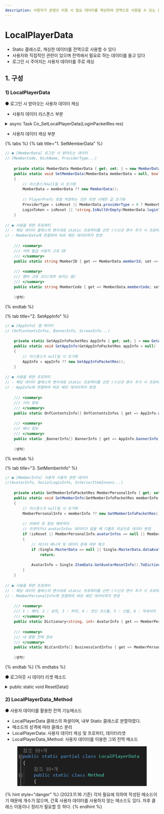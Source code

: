 ```yaml
---
description: 사용자가 콘텐츠 이용 시 필요 데이터를 캐싱하여 전역으로 사용할 수 있는 클래스
---
```


# LocalPlayerData

* Static 클래스로, 캐싱한 데이터를 전역으로 사용할 수 있다
* 사용자와 직접적인 관련이 있으며 전역에서 필요로 하는 데이터를 들고 있다
* 로그인 시 주어지는 사용자 데이터를 주로 캐싱

## 1.  구성

### 1) LocalPlayerData

● 로그인 시 받아오는 사용자 데이터 캐싱

* 사용자 데이터 리스폰스 부분

<details>

<summary>async Task Co_SetLocalPlayerData(LoginPacketRes res)</summary>

```csharp
// WebAccount.cs

// 해당 메소드는 상위에서 호출 (AutoLogin, (아즈메타 로그인)Login)
public async void SetLocalPlayerData(LoginPacketRes res) => await Co_SetLocalPlayerData(res);

    private bool isAppInfoDone, isMemberInfo;
    async Task Co_SetLocalPlayerData(LoginPacketRes res)
    {
        isAppInfoDone = isMemberInfo = false;

        // 1.
        // 상위 호출 API의 리스폰스로 사용자 데이터가 온다.
        // (MemberCode, NickName, ProviderType...)
        LocalPlayerData.SetMemberData(res.memberInfo);
        
        // 2.
        // 상위 API가 정상적으로 호출 시 AppInfo API 호출
        // (OnfContentsInfos, BannerInfo, ScreenInfo...)
        Single.Web.member.GetAppInfo((str) =>
        {
            (생략) // 데이터 Packet 클래스에 따라 스위치문으로 파싱해준다.
            
            LocalPlayerData.SetAppInfo(appInfoRes);

            isAppInfoDone = true;
        });
        
        // 3.
        // 상위 API가 정상적으로 호출 시 MemberInfo API 호출
        // (AvatarInfo, SocialLoginInfo, InteriorItemInvens...)
        Single.Web.member.GetMemberInfo((memberInfoRes) =>
        {
            LocalPlayerData.SetMemberInfo(memberInfoRes);

            isMemberInfo = true;
        });

        await UniTask.WaitUntil(() => isAppInfoDone && isMemberInfo);

        SuccessLogin();
    }
```

</details>

* 사용자 데이터 캐싱 부분

{% tabs %}
{% tab title="1. SetMemberData" %}
```csharp
// ● [MemberData] 로그인 시 받아오는 데이터 
// (MemberCode, NickName, ProviderType...)

    private static MemberData MemberData { get; set; } = new MemberData();
    public static void SetMemberData(MemberData memberData = null, bool isReset = false)
    {
        // 리스폰스가null일 시 초기화
        MemberData = memberData ?? new MemberData();

        // PlayerPrefs 로컬 저장하는 것은 리셋 시에만 값 초기화
        ProviderType = isReset || MemberData.providerType > 0 ? MemberData.providerType : ProviderType;
        LoginToken = isReset || !string.IsNullOrEmpty(MemberData.loginToken) ? MemberData.loginToken : LoginToken;
    }

// ● 사용을 위한 프로퍼티
// - 해당 데이터 클래스의 변수대로 static 프로퍼티를 선언 (※신규 변수 추가 시 프로퍼티도 선언)
// - MemberData에 연결하여 바로 메인 데이터까지 변경

    /// <summary>
    /// 서버 발급 사용자 고유 ID
    /// </summary>
    public static string MemberID { get => MemberData.memberId; set => MemberData.memberId = value; }

    /// <summary>
    /// 멤버 고유 코드(외부 보이는 용)
    /// </summary>
    public static string MemberCode { get => MemberData.memberCode; set => MemberData.memberCode = value; }

    (생략)
```
{% endtab %}

{% tab title="2. SetAppInfo" %}
```csharp
// ● [AppInfo] 앱 데이터 
// (OnfContentsInfos, BannerInfo, ScreenInfo...)

    private static GetAppInfoPacketRes AppInfo { get; set; } = new GetAppInfoPacketRes();
    public static void SetAppInfo(GetAppInfoPacketRes appInfo = null)
    {
        // 리스폰스가 null일 시 초기화
        AppInfo = appInfo ?? new GetAppInfoPacketRes();
    }
    
// ● 사용을 위한 프로퍼티
// - 해당 데이터 클래스의 변수대로 static 프로퍼티를 선언 (※신규 변수 추가 시 프로퍼티도 선언)
// - AppInfo에 연결하여 바로 메인 데이터까지 변경

    /// <summary>
    /// 기타 정보
    /// </summary>
    public static OnfContentsInfo[] OnfContentsInfos { get => AppInfo.onfContentsInfo; set => AppInfo.onfContentsInfo = value; }

    /// <summary>
    /// 배너 정보
    /// </summary>
    public static _BannerInfo[] BannerInfo { get => AppInfo.bannerInfo; set => AppInfo.bannerInfo = value; }

    (생략)
```
{% endtab %}

{% tab title="3. SetMemberInfo" %}
```csharp
// ● [MemberInfo] 사용자 사용자 관련 데이터
//(AvatarInfo, SocialLoginInfo, InteriorItemInvens...)

    private static GetMemberInfoPacketRes MemberPersonalInfo { get; set; } = new GetMemberInfoPacketRes();
    public static void SetMemberInfo(GetMemberInfoPacketRes memberInfo = null, bool isReset = false)
    {
        // 리스폰스가 null일 시 초기화
        MemberPersonalInfo = memberInfo ?? new GetMemberInfoPacketRes();

        // 아바타 옷 정보 예외처리
        // 리셋이거나 avatarInfos 데이터가 없을 때 디폴트 의상으로 데이터 변경
        if (isReset || MemberPersonalInfo.avatarInfos == null || MemberPersonalInfo.avatarInfos.Count == 0)
        {
            // 마스터 매니저 및 데이터 존재 여부 체크
            if (Single.MasterData == null || Single.MasterData.dataAvatarResetInfo == null)
                return;

            AvatarInfo = Single.ItemData.GetAvatarResetInfo().ToDictionary(x => x.Key, x => x.Value);
        }
    }

// ● 사용을 위한 프로퍼티
// - 해당 데이터 클래스의 변수대로 static 프로퍼티를 선언 (※신규 변수 추가 시 프로퍼티도 선언)
// - MemberPersonalInfo에 연결하여 바로 메인 데이터까지 변경
 
    /// <summary>
    /// 1 : 헤어, 2 : 상의, 3 : 하의, 4 : 전신 코스튬, 5 : 신발, 6 : 악세서리 
    /// </summary>
    public static Dictionary<string, int> AvatarInfo { get => MemberPersonalInfo.avatarInfos; set => MemberPersonalInfo.avatarInfos = value; }

    /// <summary>
    /// 내 명함 전체 정보
    /// </summary>
    public static BizCardInfo[] BusinessCardInfos { get => MemberPersonalInfo.businessCardInfos; set => MemberPersonalInfo.businessCardInfos = value; }

    (생략)
```
{% endtab %}
{% endtabs %}

● 로그아웃 시 데이터 리셋 메소드&#x20;

<details>

<summary>public static void ResetData()</summary>

```csharp
// 로그아웃 및 탈퇴 시 호출
// 해당 로직에 추가해야 되는 처리가 있을 시 주석 상세히 기재

    public static void ResetData()
    {
        DEBUG.LOG("Player Data를 초기화했습니다!", eColorManager.WEB);
        // 데이터 리셋
        SetMemberData(isReset: true);
        SetMemberInfo(isReset: true);
        SetAppInfo();

        // 소셜 로그인
#if (UNITY_ANDROID || UNITY_IOS) && !UNITY_EDITOR
        if (Method.IsSocialLogined()) GamePot.logout();
#endif

        // 소셜계정 로그인에 필요한 ID 같은 것
        Method.AccountToken = string.Empty;

        // 마이룸 정보
        Method.roomCode = string.Empty;
        Method.roomOwnerName = string.Empty;

        // 채팅 정보
        Method.IsLogined = false;
        Method.IsFirst = true;
        ResetChat();

        StopHeartBeat();

        DEBUG.LOG("Social Login Data를 초기화했습니다!", eColorManager.WEB);
    }

    public static void ResetChat()
    {
        Method.dmChat.Clear();
        Method.userList.Clear();
        Single.Socket.item_S_ChatDM_Handler -= Single.Socket.ChatDataHolder;
    }

    public static void StopHeartBeat()
    {
        if (Application.isPlaying)
        {
            // 사용자 중복 체크 중단
            Single.Web.member.StopHeartBeat();
        }
    }
```

</details>



### 2) LocalPlayerData\_Method

● 사용자 데이터를 활용한 전역 기능메소드

* LocalPlayerData 클래스의 파셜이며, 내부 Static 클래스로 분할하였다.
* 메소드의 성격에 따라 클래스 분리&#x20;
* LocalPlayerData:  사용자 데이터 캐싱 및 프로퍼티, 데이터리셋
* LocalPlayerData\_Method:  사용자 데이터를 이용한 그외 전역 메소드

<figure><img src="../../../.gitbook/assets/image.png" alt=""><figcaption></figcaption></figure>

{% hint style="danger" %}
(2023.11.16 기준) 각자 필요에 의하여 작성된 메소드이기 때문에 개수가 많으며, 간혹 사용자 데이터를 사용하지 않는 메소드도 있다. 차후 클래스 이동이나 정리가 필요할 듯 하다.
{% endhint %}

